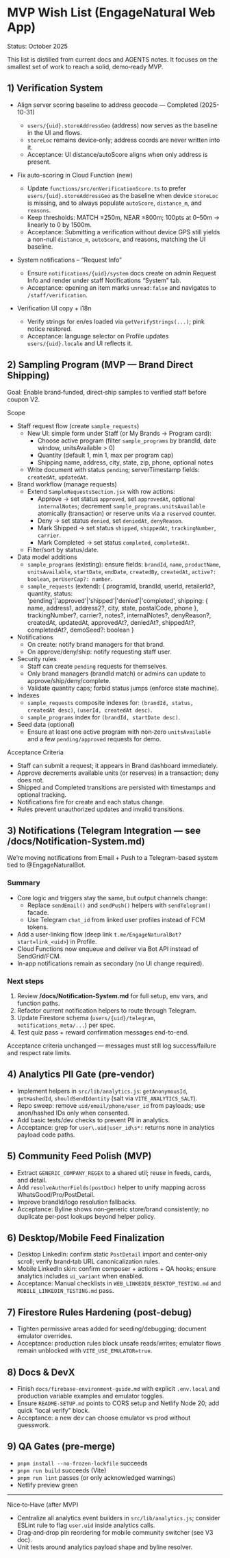# MVP Wish List (EngageNatural Web App)

Status: October 2025

This list is distilled from current docs and AGENTS notes. It focuses on the smallest set of work to reach a solid, demo‑ready MVP.

## 1) Verification System
- Align server scoring baseline to address geocode — Completed (2025-10-31)
  - `users/{uid}.storeAddressGeo` (address) now serves as the baseline in the UI and flows.
  - `storeLoc` remains device‑only; address coords are never written into it.
  - Acceptance: UI distance/autoScore aligns when only address is present.

- Fix auto-scoring in Cloud Function (new)
  - Update `functions/src/onVerificationScore.ts` to prefer `users/{uid}.storeAddressGeo` as the baseline when device `storeLoc` is missing, and to always populate `autoScore`, `distance_m`, and `reasons`.
  - Keep thresholds: MATCH ≤250m, NEAR ≤800m; 100pts at 0–50m → linearly to 0 by 1500m.
  - Acceptance: Submitting a verification without device GPS still yields a non-null `distance_m`, `autoScore`, and reasons, matching the UI baseline.

- System notifications – “Request Info”
  - Ensure `notifications/{uid}/system` docs create on admin Request Info and render under staff Notifications “System” tab.
  - Acceptance: opening an item marks `unread:false` and navigates to `/staff/verification`.

- Verification UI copy + i18n
  - Verify strings for en/es loaded via `getVerifyStrings(...)`; pink notice restored.
  - Acceptance: language selector on Profile updates `users/{uid}.locale` and UI reflects it.

## 2) Sampling Program (MVP — Brand Direct Shipping)

Goal: Enable brand‑funded, direct‑ship samples to verified staff before coupon V2.

Scope
- Staff request flow (create `sample_requests`)
  - New UI: simple form under Staff (or My Brands → Program card):
    - Choose active program (filter `sample_programs` by brandId, date window, unitsAvailable > 0)
    - Quantity (default 1, min 1, max per program cap)
    - Shipping name, address, city, state, zip, phone, optional notes
  - Write document with status `pending`; serverTimestamp fields: `createdAt`, `updatedAt`.
- Brand workflow (manage requests)
  - Extend `SampleRequestsSection.jsx` with row actions:
    - Approve → set status `approved`, set `approvedAt`, optional `internalNotes`; decrement `sample_programs.unitsAvailable` atomically (transaction) or reserve units via a `reserved` counter.
    - Deny → set status `denied`, set `deniedAt`, `denyReason`.
    - Mark Shipped → set status `shipped`, `shippedAt`, `trackingNumber`, `carrier`.
    - Mark Completed → set status `completed`, `completedAt`.
  - Filter/sort by status/date.
- Data model additions
  - `sample_programs` (existing): ensure fields: `brandId`, `name`, `productName`, `unitsAvailable`, `startDate`, `endDate`, `createdBy`, `createdAt`, `active?: boolean`, `perUserCap?: number`.
  - `sample_requests` (extend):
    {
      programId, brandId, userId, retailerId?,
      quantity,
      status: 'pending'|'approved'|'shipped'|'denied'|'completed',
      shipping: { name, address1, address2?, city, state, postalCode, phone },
      trackingNumber?, carrier?,
      notes?, internalNotes?, denyReason?,
      createdAt, updatedAt, approvedAt?, deniedAt?, shippedAt?, completedAt?,
      demoSeed?: boolean
    }
- Notifications
  - On create: notify brand managers for that brand.
  - On approve/deny/ship: notify requesting staff user.
- Security rules
  - Staff can create `pending` requests for themselves.
  - Only brand managers (brandId match) or admins can update to approve/ship/deny/complete.
  - Validate quantity caps; forbid status jumps (enforce state machine).
- Indexes
  - `sample_requests` composite indexes for: `(brandId, status, createdAt desc)`, `(userId, createdAt desc)`.
  - `sample_programs` index for `(brandId, startDate desc)`.
- Seed data (optional)
  - Ensure at least one active program with non‑zero `unitsAvailable` and a few `pending/approved` requests for demo.

Acceptance Criteria
- Staff can submit a request; it appears in Brand dashboard immediately.
- Approve decrements available units (or reserves) in a transaction; deny does not.
- Shipped and Completed transitions are persisted with timestamps and optional tracking.
- Notifications fire for create and each status change.
- Rules prevent unauthorized updates and invalid transitions.

## 3) Notifications (Telegram Integration — see /docs/Notification-System.md)

We’re moving notifications from Email + Push to a Telegram-based system tied to @EngageNaturalBot.

### Summary
- Core logic and triggers stay the same, but output channels change:
  - Replace `sendEmail()` and `sendPush()` helpers with `sendTelegram()` facade.
  - Use Telegram `chat_id` from linked user profiles instead of FCM tokens.
- Add a user-linking flow (deep link `t.me/EngageNaturalBot?start=link_<uid>`) in Profile.
- Cloud Functions now enqueue and deliver via Bot API instead of SendGrid/FCM.
- In-app notifications remain as secondary (no UI change required).

### Next steps
1. Review **/docs/Notification-System.md** for full setup, env vars, and function paths.  
2. Refactor current notification helpers to route through Telegram.  
3. Update Firestore schema (`users/{uid}/telegram`, `notifications_meta/...`) per spec.  
4. Test quiz pass + reward confirmation messages end-to-end.

Acceptance criteria unchanged — messages must still log success/failure and respect rate limits.


## 4) Analytics PII Gate (pre‑vendor)
- Implement helpers in `src/lib/analytics.js`: `getAnonymousId`, `getHashedId`, `shouldSendIdentity` (salt via `VITE_ANALYTICS_SALT`).
- Repo sweep: remove `uid/email/phone/user_id` from payloads; use anon/hashed IDs only when consented.
- Add basic tests/dev checks to prevent PII in analytics.
- Acceptance: grep for `user\.uid|user_id\s*:` returns none in analytics payload code paths.

## 5) Community Feed Polish (MVP)
- Extract `GENERIC_COMPANY_REGEX` to a shared util; reuse in feeds, cards, and detail.
- Add `resolveAuthorFields(postDoc)` helper to unify mapping across WhatsGood/Pro/PostDetail.
- Improve brandId/logo resolution fallbacks.
- Acceptance: Byline shows non‑generic store/brand consistently; no duplicate per‑post lookups beyond helper policy.

## 6) Desktop/Mobile Feed Finalization
- Desktop LinkedIn: confirm static `PostDetail` import and center‑only scroll; verify brand‑tab URL canonicalization rules.
- Mobile LinkedIn skin: confirm composer + actions + QA hooks; ensure analytics includes `ui_variant` when enabled.
- Acceptance: Manual checklists in `WEB_LINKEDIN_DESKTOP_TESTING.md` and `MOBILE_LINKEDIN_TESTING.md` pass.

## 7) Firestore Rules Hardening (post‑debug)
- Tighten permissive areas added for seeding/debugging; document emulator overrides.
- Acceptance: production rules block unsafe reads/writes; emulator flows remain unblocked with `VITE_USE_EMULATOR=true`.

## 8) Docs & DevX
- Finish `docs/firebase-environment-guide.md` with explicit `.env.local` and production variable examples and emulator toggles.
- Ensure `README-SETUP.md` points to CORS setup and Netlify Node 20; add quick “local verify” block.
- Acceptance: a new dev can choose emulator vs prod without guesswork.

## 9) QA Gates (pre‑merge)
- `pnpm install --no-frozen-lockfile` succeeds
- `pnpm run build` succeeds (Vite)
- `pnpm run lint` passes (or only acknowledged warnings)
- Netlify preview green

---

Nice‑to‑Have (after MVP)
- Centralize all analytics event builders in `src/lib/analytics.js`; consider ESLint rule to flag `user.uid` inside analytics calls.
- Drag‑and‑drop pin reordering for mobile community switcher (see V3 doc).
- Unit tests around analytics payload shape and byline resolver.
